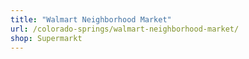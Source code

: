 ```yaml
---
title: "Walmart Neighborhood Market"
url: /colorado-springs/walmart-neighborhood-market/
shop: Supermarkt
---
```

